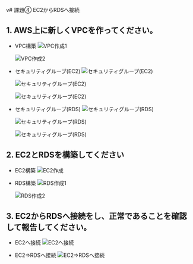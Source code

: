 v# 課題④ EC2からRDSへ接続

## 1. AWS上に新しくVPCを作ってください。
  * VPC構築
    ![VPC作成1](img/第4回目/VPC%E4%BD%9C%E6%88%901.png)

    ![VPC作成2](img/第4回目/VPC%E4%BD%9C%E6%88%902.png)

  * セキュリティグループ(EC2)
    ![セキュリティグループ(EC2)](img/第4回目/%E3%82%BB%E3%82%AD%E3%83%A5%E3%83%AA%E3%83%86%E3%82%A3%E3%82%B0%E3%83%AB%E3%83%BC%E3%83%97%E4%BD%9C%E6%88%901_ec2.png)

    ![セキュリティグループ(EC2)](img/第4回目/%E3%82%BB%E3%82%AD%E3%83%A5%E3%83%AA%E3%83%86%E3%82%A3%E3%82%B0%E3%83%AB%E3%83%BC%E3%83%97%E4%BD%9C%E6%88%902_ec2.png)

    ![セキュリティグループ(EC2)](img/第4回目/%E3%82%BB%E3%82%AD%E3%83%A5%E3%83%AA%E3%83%86%E3%82%A3%E3%82%B0%E3%83%AB%E3%83%BC%E3%83%97%E4%BD%9C%E6%88%903_ec2.png)

  * セキュリティグループ(RDS)
    ![セキュリティグループ(RDS)](img/第4回目/%E3%82%BB%E3%82%AD%E3%83%A5%E3%83%AA%E3%83%86%E3%82%A3%E3%82%B0%E3%83%AB%E3%83%BC%E3%83%97%E4%BD%9C%E6%88%901_rds.png)

    ![セキュリティグループ(RDS)](img/第4回目/%E3%82%BB%E3%82%AD%E3%83%A5%E3%83%AA%E3%83%86%E3%82%A3%E3%82%B0%E3%83%AB%E3%83%BC%E3%83%97%E4%BD%9C%E6%88%902_rds.png)

    ![セキュリティグループ(RDS)](img/第4回目/%E3%82%BB%E3%82%AD%E3%83%A5%E3%83%AA%E3%83%86%E3%82%A3%E3%82%B0%E3%83%AB%E3%83%BC%E3%83%97%E4%BD%9C%E6%88%903_rds.png)

## 2. EC2とRDSを構築してください
  * EC2構築
    ![EC2作成](img/第4回目/EC2%E4%BD%9C%E6%88%90.png)

  * RDS構築
    ![RDS作成1](img/第4回目/RDS%E4%BD%9C%E6%88%901.png)

    ![RDS作成2](img/第4回目/RDS%E4%BD%9C%E6%88%902.png)

## 3. EC2からRDSへ接続をし、正常であることを確認して報告してください。
  * EC2へ接続
    ![EC2へ接続](img/第4回目/EC2%E3%81%B8%E6%8E%A5%E7%B6%9A.png)

  * EC2⇒RDSへ接続
    ![EC2⇒RDSへ接続](img/第4回目/EC2%E2%87%92RDS%E3%81%B8%E6%8E%A5%E7%B6%9A.png)
